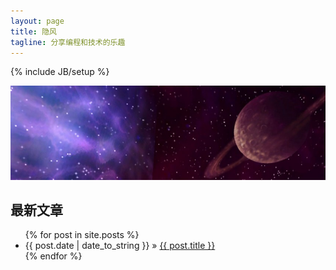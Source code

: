 ```yaml
---
layout: page
title: 隐风
tagline: 分享编程和技术的乐趣 
---
```

{% include JB/setup %}

![pic](/images/stars.jpg)

## 最新文章 

<ul class="posts">
  {% for post in site.posts %}
    <li><span>{{ post.date | date_to_string }}</span> &raquo; <a href="{{ BASE_PATH }}{{ post.url }}">{{ post.title }}</a></li>
  {% endfor %}
</ul>

